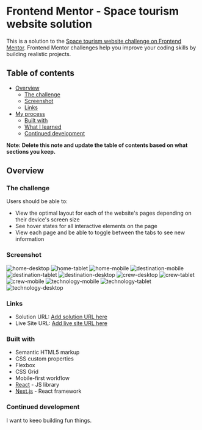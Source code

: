 # Frontend Mentor - Space tourism website solution

This is a solution to the [Space tourism website challenge on Frontend Mentor](https://www.frontendmentor.io/challenges/space-tourism-multipage-website-gRWj1URZ3). Frontend Mentor challenges help you improve your coding skills by building realistic projects. 

## Table of contents

- [Overview](#overview)
  - [The challenge](#the-challenge)
  - [Screenshot](#screenshot)
  - [Links](#links)
- [My process](#my-process)
  - [Built with](#built-with)
  - [What I learned](#what-i-learned)
  - [Continued development](#continued-development)


**Note: Delete this note and update the table of contents based on what sections you keep.**

## Overview

### The challenge

Users should be able to:

- View the optimal layout for each of the website's pages depending on their device's screen size
- See hover states for all interactive elements on the page
- View each page and be able to toggle between the tabs to see new information

### Screenshot

![home-desktop](./public/home/sc1.png)
![home-tablet](./public/home/sc2.png)
![home-mobile](./public/home/sc3.png)
![destination-mobile](./public/destination/scm.png)
![destination-tablet](./public/destination/sct.png)
![destination-desktop](./public/destination/scd.png)
![crew-desktop](./public/crew/scd.png)
![crew-tablet](./public/crew/sct.png)
![crew-mobile](./public/crew/scm.png)
![technology-mobile](./public/tech/scm.png)
![technology-tablet](./public/tech/sct.png)
![technology-desktop](./public/tech/scd.png)



### Links

- Solution URL: [Add solution URL here](https://your-solution-url.com)
- Live Site URL: [Add live site URL here](https://your-live-site-url.com)


### Built with

- Semantic HTML5 markup
- CSS custom properties
- Flexbox
- CSS Grid
- Mobile-first workflow
- [React](https://reactjs.org/) - JS library
- [Next.js](https://nextjs.org/) - React framework




### Continued development

I want to keeo building fun things.








